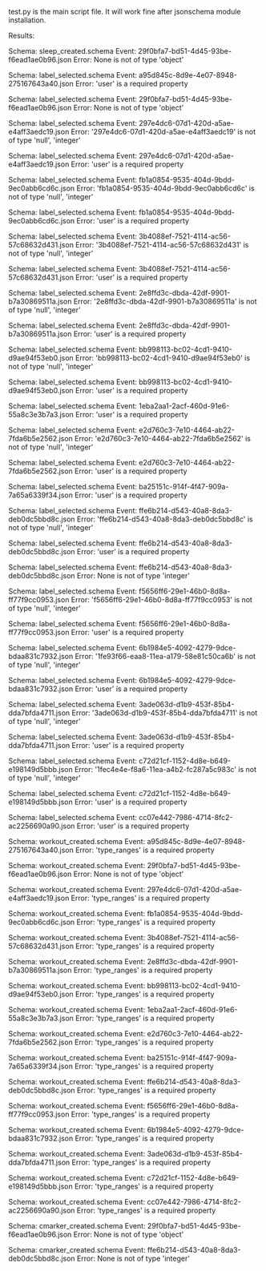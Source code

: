 test.py is the main script file. It will work fine after jsonschema module installation.

Results:

Schema: sleep_created.schema
Event: 29f0bfa7-bd51-4d45-93be-f6ead1ae0b96.json
Error: None is not of type 'object'

Schema: label_selected.schema
Event: a95d845c-8d9e-4e07-8948-275167643a40.json
Error: 'user' is a required property

Schema: label_selected.schema
Event: 29f0bfa7-bd51-4d45-93be-f6ead1ae0b96.json
Error: None is not of type 'object'

Schema: label_selected.schema
Event: 297e4dc6-07d1-420d-a5ae-e4aff3aedc19.json
Error: '297e4dc6-07d1-420d-a5ae-e4aff3aedc19' is not of type 'null', 'integer'

Schema: label_selected.schema
Event: 297e4dc6-07d1-420d-a5ae-e4aff3aedc19.json
Error: 'user' is a required property

Schema: label_selected.schema
Event: fb1a0854-9535-404d-9bdd-9ec0abb6cd6c.json
Error: 'fb1a0854-9535-404d-9bdd-9ec0abb6cd6c' is not of type 'null', 'integer'

Schema: label_selected.schema
Event: fb1a0854-9535-404d-9bdd-9ec0abb6cd6c.json
Error: 'user' is a required property

Schema: label_selected.schema
Event: 3b4088ef-7521-4114-ac56-57c68632d431.json
Error: '3b4088ef-7521-4114-ac56-57c68632d431' is not of type 'null', 'integer'

Schema: label_selected.schema
Event: 3b4088ef-7521-4114-ac56-57c68632d431.json
Error: 'user' is a required property

Schema: label_selected.schema
Event: 2e8ffd3c-dbda-42df-9901-b7a30869511a.json
Error: '2e8ffd3c-dbda-42df-9901-b7a30869511a' is not of type 'null', 'integer'

Schema: label_selected.schema
Event: 2e8ffd3c-dbda-42df-9901-b7a30869511a.json
Error: 'user' is a required property

Schema: label_selected.schema
Event: bb998113-bc02-4cd1-9410-d9ae94f53eb0.json
Error: 'bb998113-bc02-4cd1-9410-d9ae94f53eb0' is not of type 'null', 'integer'

Schema: label_selected.schema
Event: bb998113-bc02-4cd1-9410-d9ae94f53eb0.json
Error: 'user' is a required property

Schema: label_selected.schema
Event: 1eba2aa1-2acf-460d-91e6-55a8c3e3b7a3.json
Error: 'user' is a required property

Schema: label_selected.schema
Event: e2d760c3-7e10-4464-ab22-7fda6b5e2562.json
Error: 'e2d760c3-7e10-4464-ab22-7fda6b5e2562' is not of type 'null', 'integer'

Schema: label_selected.schema
Event: e2d760c3-7e10-4464-ab22-7fda6b5e2562.json
Error: 'user' is a required property

Schema: label_selected.schema
Event: ba25151c-914f-4f47-909a-7a65a6339f34.json
Error: 'user' is a required property

Schema: label_selected.schema
Event: ffe6b214-d543-40a8-8da3-deb0dc5bbd8c.json
Error: 'ffe6b214-d543-40a8-8da3-deb0dc5bbd8c' is not of type 'null', 'integer'

Schema: label_selected.schema
Event: ffe6b214-d543-40a8-8da3-deb0dc5bbd8c.json
Error: 'user' is a required property

Schema: label_selected.schema
Event: ffe6b214-d543-40a8-8da3-deb0dc5bbd8c.json
Error: None is not of type 'integer'

Schema: label_selected.schema
Event: f5656ff6-29e1-46b0-8d8a-ff77f9cc0953.json
Error: 'f5656ff6-29e1-46b0-8d8a-ff77f9cc0953' is not of type 'null', 'integer'

Schema: label_selected.schema
Event: f5656ff6-29e1-46b0-8d8a-ff77f9cc0953.json
Error: 'user' is a required property

Schema: label_selected.schema
Event: 6b1984e5-4092-4279-9dce-bdaa831c7932.json
Error: '1fe93f66-eaa8-11ea-a179-58e81c50ca6b' is not of type 'null', 'integer'

Schema: label_selected.schema
Event: 6b1984e5-4092-4279-9dce-bdaa831c7932.json
Error: 'user' is a required property

Schema: label_selected.schema
Event: 3ade063d-d1b9-453f-85b4-dda7bfda4711.json
Error: '3ade063d-d1b9-453f-85b4-dda7bfda4711' is not of type 'null', 'integer'

Schema: label_selected.schema
Event: 3ade063d-d1b9-453f-85b4-dda7bfda4711.json
Error: 'user' is a required property

Schema: label_selected.schema
Event: c72d21cf-1152-4d8e-b649-e198149d5bbb.json
Error: '1fec4e4e-f8a6-11ea-a4b2-fc287a5c983c' is not of type 'null', 'integer'

Schema: label_selected.schema
Event: c72d21cf-1152-4d8e-b649-e198149d5bbb.json
Error: 'user' is a required property

Schema: label_selected.schema
Event: cc07e442-7986-4714-8fc2-ac2256690a90.json
Error: 'user' is a required property

Schema: workout_created.schema
Event: a95d845c-8d9e-4e07-8948-275167643a40.json
Error: 'type_ranges' is a required property

Schema: workout_created.schema
Event: 29f0bfa7-bd51-4d45-93be-f6ead1ae0b96.json
Error: None is not of type 'object'

Schema: workout_created.schema
Event: 297e4dc6-07d1-420d-a5ae-e4aff3aedc19.json
Error: 'type_ranges' is a required property

Schema: workout_created.schema
Event: fb1a0854-9535-404d-9bdd-9ec0abb6cd6c.json
Error: 'type_ranges' is a required property

Schema: workout_created.schema
Event: 3b4088ef-7521-4114-ac56-57c68632d431.json
Error: 'type_ranges' is a required property

Schema: workout_created.schema
Event: 2e8ffd3c-dbda-42df-9901-b7a30869511a.json
Error: 'type_ranges' is a required property

Schema: workout_created.schema
Event: bb998113-bc02-4cd1-9410-d9ae94f53eb0.json
Error: 'type_ranges' is a required property

Schema: workout_created.schema
Event: 1eba2aa1-2acf-460d-91e6-55a8c3e3b7a3.json
Error: 'type_ranges' is a required property

Schema: workout_created.schema
Event: e2d760c3-7e10-4464-ab22-7fda6b5e2562.json
Error: 'type_ranges' is a required property

Schema: workout_created.schema
Event: ba25151c-914f-4f47-909a-7a65a6339f34.json
Error: 'type_ranges' is a required property

Schema: workout_created.schema
Event: ffe6b214-d543-40a8-8da3-deb0dc5bbd8c.json
Error: 'type_ranges' is a required property

Schema: workout_created.schema
Event: f5656ff6-29e1-46b0-8d8a-ff77f9cc0953.json
Error: 'type_ranges' is a required property

Schema: workout_created.schema
Event: 6b1984e5-4092-4279-9dce-bdaa831c7932.json
Error: 'type_ranges' is a required property

Schema: workout_created.schema
Event: 3ade063d-d1b9-453f-85b4-dda7bfda4711.json
Error: 'type_ranges' is a required property

Schema: workout_created.schema
Event: c72d21cf-1152-4d8e-b649-e198149d5bbb.json
Error: 'type_ranges' is a required property

Schema: workout_created.schema
Event: cc07e442-7986-4714-8fc2-ac2256690a90.json
Error: 'type_ranges' is a required property

Schema: cmarker_created.schema
Event: 29f0bfa7-bd51-4d45-93be-f6ead1ae0b96.json
Error: None is not of type 'object'

Schema: cmarker_created.schema
Event: ffe6b214-d543-40a8-8da3-deb0dc5bbd8c.json
Error: None is not of type 'integer'

